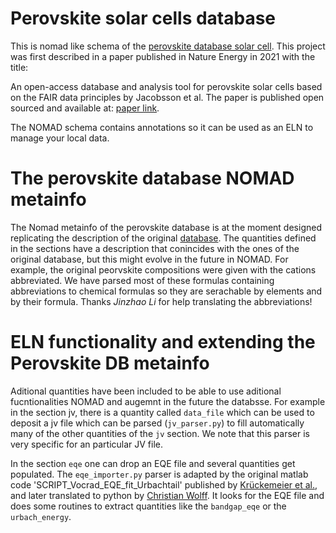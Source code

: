 # Perovskite solar cells database

This is nomad like schema of the [perovskite database solar cell](https://www.perovskitedatabase.com/). This project was first described in a paper published in Nature Energy in 2021 with the title:

An open-access database and analysis tool for perovskite solar cells based on the FAIR data principles by Jacobsson et al.
The paper is published open sourced and available at: [paper link](https://www.nature.com/articles/s41560-021-00941-3).

The NOMAD schema contains annotations so it can be used as an ELN to manage your local data.

# The perovskite database NOMAD metainfo

The Nomad metainfo of the perovskite database is at the moment designed replicating the description of the original [database](https://www.perovskitedatabase.com/Resources). The quantities defined in the sections have a description that conincides with the ones of the original database, but this might evolve in the future in NOMAD. For example, the original peorvskite compositions were given with the cations abbreviated. We have parsed most of these formulas containing abbreviations to chemical formulas so they are serachable by elements and by their formula.
Thanks *Jinzhao Li* for help translating the abbreviations!

# ELN functionality and extending the Perovskite DB metainfo

Aditional quantities have been included to be able to use aditional fucntionalities NOMAD and augemnt in the future the databsse. For example in the section jv, there is a quantity called `data_file` which can be used to deposit a jv file which can be parsed (`jv_parser.py`) to fill automatically many of the other quantities of the `jv` section. We note that this parser is very specific for an particular JV file.

In the section `eqe` one can drop an EQE file and several quantities get populated. The `eqe_importer.py` parser is adapted by the original matlab code 'SCRIPT_Vocrad_EQE_fit_Urbachtail' published by [Krückemeier et al.](https://doi.org/10.1002/aenm.201902573), and later translated to python by [Christian Wolff](https://github.com/chrmwo/VOC-loss-analysis). It looks for the EQE file and does some routines to extract quantities like the `bandgap_eqe` or the `urbach_energy`.

